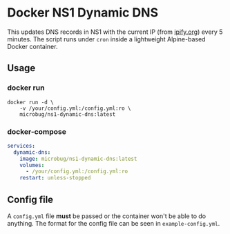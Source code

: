 # Docker NS1 Dynamic DNS
This updates DNS records in NS1 with the current IP (from [ipify.org](https://www.ipify.org)) every 5 minutes. The script runs under `cron` inside a lightweight Alpine-based Docker container.

## Usage
### docker run
```
docker run -d \
    -v /your/config.yml:/config.yml:ro \
    microbug/ns1-dynamic-dns:latest
```

### docker-compose
```yaml
services:
  dynamic-dns:
    image: microbug/ns1-dynamic-dns:latest
    volumes:
      - /your/config.yml:/config.yml:ro
    restart: unless-stopped
```

## Config file
A `config.yml` file **must** be passed or the container won't be able to do anything. The format for the config file can be seen in `example-config.yml`.
